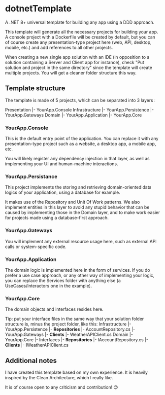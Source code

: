 # dotnetTemplate
A .NET 8+ universal template for building any app using a DDD approach.

This template will generate all the necessary projects for building your app. A console project with a Dockerfile will be created by default, but you can of course create any presentation-type project here (web, API, desktop, mobile, etc.) and add references to all other projects.

When creating a new single app solution with an IDE (in opposition to a solution containing a Server and Client app for instance), check "Put solution and project in the same directory" since the template will create multiple projects. You will get a cleaner folder structure this way.

## Template structure
The template is made of 5 projects, which can be separated into 3 layers :

Presentation
|- YourApp.Console
Infrastructure
|- YourApp.Persistence
|- YourApp.Gateways
Domain
|- YourApp.Application
|- YourApp.Core

### YourApp.Console
This is the default entry point of the application. You can replace it with any presentation-type project such as a website, a desktop app, a mobile app, etc.

You will likely register any dependency injection in that layer, as well as implementing your UI and human-machine interactions.

### YourApp.Persistance
This project implements the storing and retrieving domain-oriented data logics of your application, using a database for example.

It makes use of the Repository and Unit Of Work patterns. We also implement entities in this layer to avoid any stupid behavior that can be caused by implementing those in the Domain layer, and to make work easier for projects made using a database-first approach.

### YourApp.Gateways
You will implement any external resource usage here, such as external API calls or system-specific code.

### YourApp.Application
The domain logic is implemented here in the form of services. If you do prefer a use case approach, or any other way of implementing your logic, you can replace the Services folder with anything else (a UseCases/Interactors one in the example).

### YourApp.Core
The domain objects and interfaces resides here.

Tip: put your interface files in the same way that your solution folder structure is, minus the project folder, like this:
Infrastructure
|- YourApp.Persistence
   |- **Repositories**
      |- AccountRepository.cs
|- YourApp.Gateways
   |- **Clients**
      |- WeatherAPIClient.cs
Domain
|- YourApp.Core
   |- Interfaces
      |- **Repositories**
         |- IAccountRepository.cs
      |- **Clients**
         |- IWeatherAPIClient.cs

## Additional notes
I have created this template based on my own experience. It is heavily inspired by the Clean Architecture, which I really like.

It is of course open to any criticism and contribution! 😊
